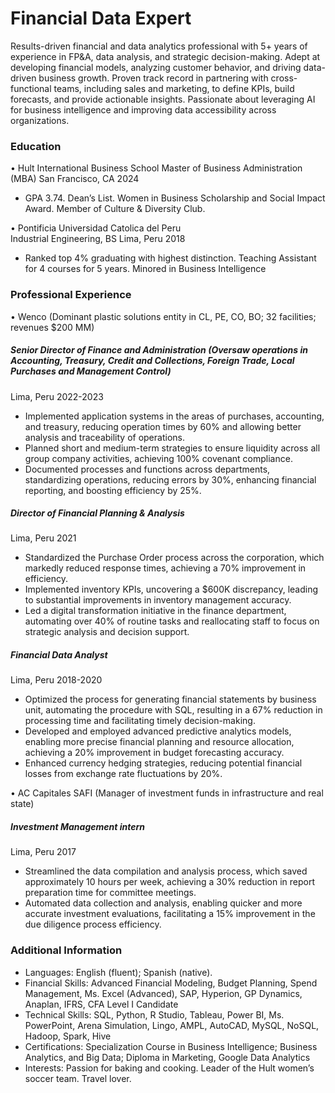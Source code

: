 # Financial Data Expert

Results-driven financial and data analytics professional with 5+ years of experience in FP&A, data analysis, and strategic decision-making. Adept at developing financial models, analyzing customer behavior, and driving data-driven business growth. Proven track record in partnering with cross-functional teams, including sales and marketing, to define KPIs, build forecasts, and provide actionable insights. Passionate about leveraging AI for business intelligence and improving data accessibility across organizations.

### Education

•	Hult International Business School
Master of Business Administration (MBA)
San Francisco, CA 2024

-	GPA 3.74. Dean’s List. Women in Business Scholarship and Social Impact Award. Member of Culture & Diversity Club.

•	Pontificia Universidad Catolica del Peru	
Industrial Engineering, BS
Lima, Peru 2018

-	Ranked top 4% graduating with highest distinction. Teaching Assistant for 4 courses for 5 years. Minored in Business Intelligence

### Professional Experience

•	Wenco (Dominant plastic solutions entity in CL, PE, CO, BO; 32 facilities; revenues $200 MM)	

##### Senior Director of Finance and Administration (Oversaw operations in Accounting, Treasury, Credit and Collections, Foreign Trade, Local Purchases and Management Control)
Lima, Peru 2022-2023
- Implemented application systems in the areas of purchases, accounting, and treasury, reducing operation times by 60% and allowing better analysis and traceability of operations.
-	Planned short and medium-term strategies to ensure liquidity across all group company activities, achieving 100% covenant compliance.
-	Documented processes and functions across departments, standardizing operations, reducing errors by 30%, enhancing financial reporting, and boosting efficiency by 25%.

##### Director of Financial Planning & Analysis
Lima, Peru 2021

-	Standardized the Purchase Order process across the corporation, which markedly reduced response times, achieving a 70% improvement in efficiency.
-	Implemented inventory KPIs, uncovering a $600K discrepancy, leading to substantial improvements in inventory management accuracy. 
-	Led a digital transformation initiative in the finance department, automating over 40% of routine tasks and reallocating staff to focus on strategic analysis and decision support.

##### Financial Data Analyst
Lima, Peru 2018-2020

-	Optimized the process for generating financial statements by business unit, automating the procedure with SQL, resulting in a 67% reduction in processing time and facilitating timely decision-making.
-	Developed and employed advanced predictive analytics models, enabling more precise financial planning and resource allocation, achieving a 20% improvement in budget forecasting accuracy.
-	Enhanced currency hedging strategies, reducing potential financial losses from exchange rate fluctuations by 20%. 

•	AC Capitales SAFI (Manager of investment funds in infrastructure and real state)

##### Investment Management intern
Lima, Peru 2017

-	Streamlined the data compilation and analysis process, which saved approximately 10 hours per week, achieving a 30% reduction in report preparation time for committee meetings.
-	Automated data collection and analysis, enabling quicker and more accurate investment evaluations, facilitating a 15% improvement in the due diligence process efficiency.

### Additional Information

- Languages: English (fluent); Spanish (native).
- Financial Skills: Advanced Financial Modeling, Budget Planning, Spend Management, Ms. Excel (Advanced), SAP, Hyperion, GP Dynamics, Anaplan, IFRS, CFA Level I Candidate
- Technical Skills: SQL, Python, R Studio, Tableau, Power BI, Ms. PowerPoint, Arena Simulation, Lingo, AMPL, AutoCAD, MySQL, NoSQL, Hadoop, Spark, Hive
- Certifications: Specialization Course in Business Intelligence; Business Analytics, and Big Data; Diploma in Marketing, Google Data Analytics
- Interests: Passion for baking and cooking. Leader of the Hult women’s soccer team. Travel lover.
